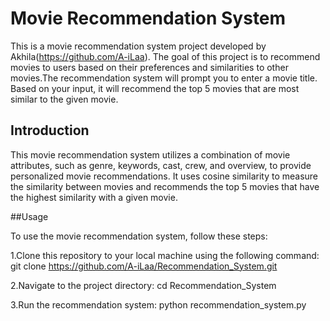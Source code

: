 # Movie Recommendation System

This is a movie recommendation system project developed by Akhila(https://github.com/A-iLaa). The goal of this project is to recommend movies to users based on their preferences and similarities to other movies.The recommendation system will prompt you to enter a movie title. Based on your input, it will recommend the top 5 movies that are most similar to the given movie.



## Introduction

This movie recommendation system utilizes a combination of movie attributes, such as genre, keywords, cast, crew, and overview, to provide personalized movie recommendations. It uses cosine similarity to measure the similarity between movies and recommends the top 5 movies that have the highest similarity with a given movie.

##Usage

To use the movie recommendation system, follow these steps:

1.Clone this repository to your local machine using the following command:
git clone https://github.com/A-iLaa/Recommendation_System.git

2.Navigate to the project directory:
cd Recommendation_System

3.Run the recommendation system:
python recommendation_system.py
